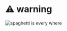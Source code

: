 # ⚠️ warning

![spaghetti is every where ](https://github.com/AhmedAF13/movieApp/blob/master/src/scripts/spaghetti.jpg)
